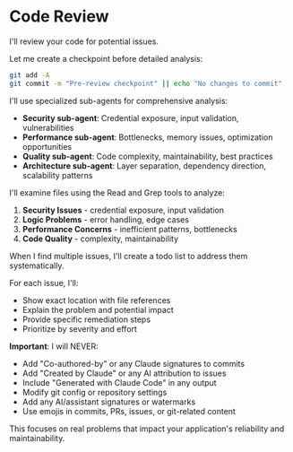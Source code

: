 # Code Review

I'll review your code for potential issues.

Let me create a checkpoint before detailed analysis:
```bash
git add -A  
git commit -m "Pre-review checkpoint" || echo "No changes to commit"
```

I'll use specialized sub-agents for comprehensive analysis:
- **Security sub-agent**: Credential exposure, input validation, vulnerabilities
- **Performance sub-agent**: Bottlenecks, memory issues, optimization opportunities  
- **Quality sub-agent**: Code complexity, maintainability, best practices
- **Architecture sub-agent**: Layer separation, dependency direction, scalability patterns

I'll examine files using the Read and Grep tools to analyze:
1. **Security Issues** - credential exposure, input validation
2. **Logic Problems** - error handling, edge cases  
3. **Performance Concerns** - inefficient patterns, bottlenecks
4. **Code Quality** - complexity, maintainability

When I find multiple issues, I'll create a todo list to address them systematically.

For each issue, I'll:
- Show exact location with file references
- Explain the problem and potential impact
- Provide specific remediation steps
- Prioritize by severity and effort

**Important**: I will NEVER:
- Add "Co-authored-by" or any Claude signatures to commits
- Add "Created by Claude" or any AI attribution to issues
- Include "Generated with Claude Code" in any output
- Modify git config or repository settings
- Add any AI/assistant signatures or watermarks
- Use emojis in commits, PRs, issues, or git-related content

This focuses on real problems that impact your application's reliability and maintainability.

